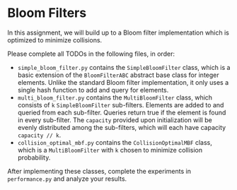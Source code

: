 # Bloom Filters

In this assignment, we will build up to a Bloom filter implementation 
which is optimized to minimize collisions.

Please complete all TODOs in the following files, in order:
- `simple_bloom_filter.py` contains the `SimpleBloomFilter` class,
which is a basic extension of the `BloomFilterABC` abstract base class
for integer elements. Unlike the standard Bloom filter implementation,
it only uses a single hash function to add and query for elements.
- `multi_bloom_filter.py` contains the `MultiBloomFilter` class, 
which consists of `k` `SimpleBloomFilter` sub-filters.
Elements are added to and queried from each sub-filter.
Queries return true if the element is found in every sub-filter.
The `capacity` provided upon initialization will be evenly distributed
among the sub-filters, which will each have capacity `capacity // k`.
- `collision_optimal_mbf.py` contains the `CollisionOptimalMBF` 
class, which is a `MultiBloomFilter` with `k` chosen to minimize 
collision probability.

After implementing these classes, complete the experiments in 
`performance.py` and analyze your results.
